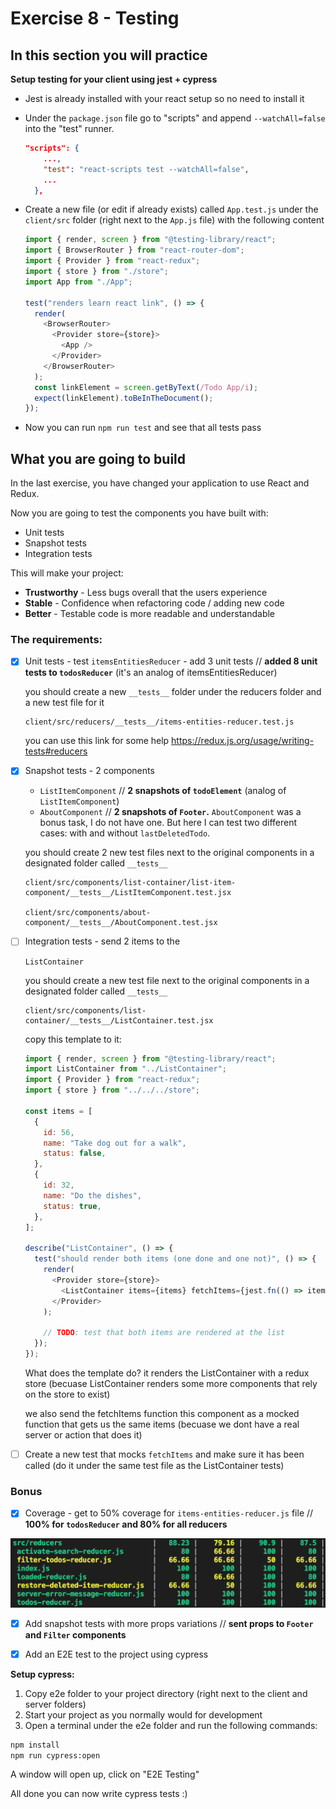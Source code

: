 # Exercise 8 - Testing

## In this section you will practice

**Setup testing for your client using jest + cypress**

- Jest is already installed with your react setup so no need to install it

- Under the `package.json` file go to "scripts" and append `--watchAll=false` into the "test" runner.

  ```json
  "scripts": {
      ...,
      "test": "react-scripts test --watchAll=false",
      ...
    },
  ```

- Create a new file (or edit if already exists) called `App.test.js` under the `client/src` folder (right next to the `App.js` file) with the following content

  ```javascript
  import { render, screen } from "@testing-library/react";
  import { BrowserRouter } from "react-router-dom";
  import { Provider } from "react-redux";
  import { store } from "./store";
  import App from "./App";

  test("renders learn react link", () => {
    render(
      <BrowserRouter>
        <Provider store={store}>
          <App />
        </Provider>
      </BrowserRouter>
    );
    const linkElement = screen.getByText(/Todo App/i);
    expect(linkElement).toBeInTheDocument();
  });
  ```

- Now you can run `npm run test` and see that all tests pass

## What you are going to build

In the last exercise, you have changed your application to use React and Redux.

Now you are going to test the components you have built with:

- Unit tests
- Snapshot tests
- Integration tests

This will make your project:

- **Trustworthy** - Less bugs overall that the users experience
- **Stable** - Confidence when refactoring code / adding new code
- **Better** - Testable code is more readable and understandable

### The requirements:

- [x] Unit tests - test `itemsEntitiesReducer` - add 3 unit tests
      // **added 8 unit tests to `todosReducer`** (it's an analog of itemsEntitiesReducer)

    you should create a new `__tests__` folder under the reducers folder and a new test file for it

  ```
  client/src/reducers/__tests__/items-entities-reducer.test.js
  ```

  you can use this link for some help https://redux.js.org/usage/writing-tests#reducers

- [x] Snapshot tests - 2 components

    - `ListItemComponent` // **2 snapshots of `todoElement`** (analog of `ListItemComponent`)
    - `AboutComponent` // **2 snapshots of `Footer`.** `AboutComponent` was a bonus task, I do not have one. But here I can test two different cases: with and without `lastDeletedTodo`.

  you should create 2 new test files next to the original components in a designated folder called `__tests__`

  ```
  client/src/components/list-container/list-item-component/__tests__/ListItemComponent.test.jsx

  client/src/components/about-component/__tests__/AboutComponent.test.jsx
  ```

- [ ] Integration tests - send 2 items to the

      ListContainer

  you should create a new test file next to the original components in a designated folder called `__tests__`

  ```
  client/src/components/list-container/__tests__/ListContainer.test.jsx
  ```

  copy this template to it:

  ```javascript
  import { render, screen } from "@testing-library/react";
  import ListContainer from "../ListContainer";
  import { Provider } from "react-redux";
  import { store } from "../../../store";

  const items = [
    {
      id: 56,
      name: "Take dog out for a walk",
      status: false,
    },
    {
      id: 32,
      name: "Do the dishes",
      status: true,
    },
  ];

  describe("ListContainer", () => {
    test("should render both items (one done and one not)", () => {
      render(
        <Provider store={store}>
          <ListContainer items={items} fetchItems={jest.fn(() => items)} />
        </Provider>
      );

      // TODO: test that both items are rendered at the list
    });
  });
  ```

  What does the template do?
  it renders the ListContainer with a redux store (becuase ListContainer renders some more components that rely on the store to exist)

  we also send the fetchItems function this component as a mocked function that gets us the same items (becuase we dont have a real server or action that does it)

- [ ] Create a new test that mocks `fetchItems` and make sure it has been called (do it under the same test file as the ListContainer tests)

### Bonus

- [x] Coverage - get to 50% coverage for `items-entities-reducer.js` file // **100% for `todosReducer`  and 80% for all reducers**
<img src="./client/public/reducers-coverage.png" alt="reducers coverage">

- [x] Add snapshot tests with more props variations // **sent props to `Footer` and `Filter` components**

- [x] Add an E2E test to the project using cypress

**Setup cypress:**

1. Copy e2e folder to your project directory (right next to the client and server folders)
2. Start your project as you normally would for development
3. Open a terminal under the e2e folder and run the following commands:

```bash
npm install
npm run cypress:open
```

A window will open up, click on "E2E Testing"

All done you can now write cypress tests :)
